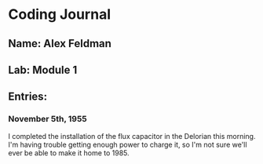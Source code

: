 # Coding Journal
## Name: Alex Feldman
## Lab: Module 1
## Entries:
### November 5th, 1955
I completed the installation of the flux capacitor in the Delorian this morning.  I'm having trouble getting enough power to charge it, so I'm not sure we'll ever be able to make it home to 1985.  

